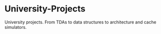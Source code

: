 # University-Projects
University projects. From TDAs to data structures to architecture and cache simulators.
